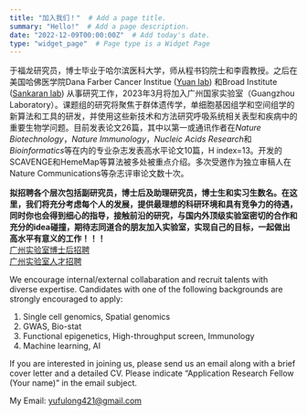 ```yaml
---
title: "加入我们！"  # Add a page title.
summary: "Hello!"  # Add a page description.
date: "2022-12-09T00:00:00Z"  # Add today's date.
type: "widget_page"  # Page type is a Widget Page
---
```




于福龙研究员，博士毕业于哈尔滨医科大学，师从程书钧院士和李霞教授。之后在美国哈佛医学院Dana Farber Cancer Institue ([Yuan lab](https://labs.icahn.mssm.edu/yuanlab/)) 和Broad Institute ([Sankaran lab](https://www.bloodgenes.org/)) 从事研究工作，2023年3月将加入广州国家实验室（Guangzhou Laboratory）。课题组的研究将聚焦于群体遗传学，单细胞基因组学和空间组学的新算法和工具的研发，并使用这些新技术和方法研究呼吸系统相关表型和疾病中的重要生物学问题。目前发表论文26篇，其中以第一或通讯作者在*Nature Biotechnology*，*Nature Immunology*，*Nucleic Acids Research*和*Bioinformatics*等在内的专业杂志发表高水平论文10篇，H index=13。开发的SCAVENGE和HemeMap等算法被多处被重点介绍。多次受邀作为独立审稿人在Nature Communications等杂志评审论文数十次。

**拟招聘各个层次包括副研究员，博士后及助理研究员，博士生和实习生数名。在这里，我们将充分考虑每个人的发展，提供最理想的科研环境和具有竞争力的待遇，同时你也会得到细心的指导，接触前沿的研究，与国内外顶级实验室密切的合作和充分的idea碰撞，期待志同道合的朋友加入实验室，实现自己的目标，一起做出高水平有意义的工作！！！**  
[广州实验室博士后招聘](http://www.gaoxiaojob.com/zhaopin/zhuanti/gzzsyxyjkgdsys2020/page16.html)  
[广州实验室人才招聘](http://www.gaoxiaojob.com/announcement/detail/17935.html)  

We encourage internal/external collabaration and recruit talents with diverse expertise.
Candidates with one of the following backgrounds are strongly encouraged to apply:
1. Single cell genomics, Spatial genomics  
2. GWAS, Bio-stat  
3. Functional epigenetics, High-throughput screen, Immunology  
4. Machine learning, AI  

If you are interested in joining us, please send us an email along with a brief cover letter and a detailed CV. Please indicate “Application Research Fellow (Your name)” in the email subject.

My Email: yufulong421@gmail.com

<br/><br/>
<br/><br/>
<br/><br/>
<br/><br/>
<br/><br/>
<br/><br/>
<br/><br/>
